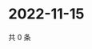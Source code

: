 # 2022-11-15

共 0 条

<!-- BEGIN WEIBO -->
<!-- 最后更新时间 Tue Nov 15 2022 20:32:50 GMT+0800 (China Standard Time) -->

<!-- END WEIBO -->

